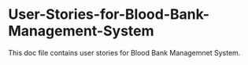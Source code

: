 # User-Stories-for-Blood-Bank-Management-System
This doc file contains user stories for Blood Bank Managemnet System.
